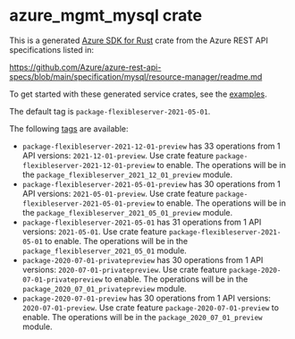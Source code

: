 # azure_mgmt_mysql crate

This is a generated [Azure SDK for Rust](https://github.com/Azure/azure-sdk-for-rust) crate from the Azure REST API specifications listed in:

https://github.com/Azure/azure-rest-api-specs/blob/main/specification/mysql/resource-manager/readme.md

To get started with these generated service crates, see the [examples](https://github.com/Azure/azure-sdk-for-rust/blob/main/services/README.md#examples).

The default tag is `package-flexibleserver-2021-05-01`.

The following [tags](https://github.com/Azure/azure-sdk-for-rust/blob/main/services/tags.md) are available:

- `package-flexibleserver-2021-12-01-preview` has 33 operations from 1 API versions: `2021-12-01-preview`. Use crate feature `package-flexibleserver-2021-12-01-preview` to enable. The operations will be in the `package_flexibleserver_2021_12_01_preview` module.
- `package-flexibleserver-2021-05-01-preview` has 30 operations from 1 API versions: `2021-05-01-preview`. Use crate feature `package-flexibleserver-2021-05-01-preview` to enable. The operations will be in the `package_flexibleserver_2021_05_01_preview` module.
- `package-flexibleserver-2021-05-01` has 31 operations from 1 API versions: `2021-05-01`. Use crate feature `package-flexibleserver-2021-05-01` to enable. The operations will be in the `package_flexibleserver_2021_05_01` module.
- `package-2020-07-01-privatepreview` has 30 operations from 1 API versions: `2020-07-01-privatepreview`. Use crate feature `package-2020-07-01-privatepreview` to enable. The operations will be in the `package_2020_07_01_privatepreview` module.
- `package-2020-07-01-preview` has 30 operations from 1 API versions: `2020-07-01-preview`. Use crate feature `package-2020-07-01-preview` to enable. The operations will be in the `package_2020_07_01_preview` module.